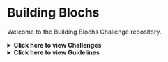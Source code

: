 # Building Blochs

Welcome to the Building Blochs Challenge repository. 

<details>
<summary><b>Click here to view Challenges</b></summary>
<ol>
<li><a href="https://github.com/alphabet27/building-blochs/tree/main/qknn-classifier">Quantum KNN Classifier for MNIST digits classification</a></li>
<li><a href="https://github.com/alphabet27/building-blochs/tree/main/quantum-compiler">Quantum Compiler Challenge</a></li>
<li><a href="https://github.com/alphabet27/building-blochs/tree/main/ethane-conformers">Bond angles of ethane conformers</a></li>
</ol>

</details>

<details>
<summary><b>Click here to view Guidelines</b></summary>

Participants can clone this repository or download the files and solve them on their computers. You are requested to join the discord channel <a href="https://h">Link to Discord Server</a> for mentorship. Instructions related to submission and any further queries will be addressed via the same.

</details>
